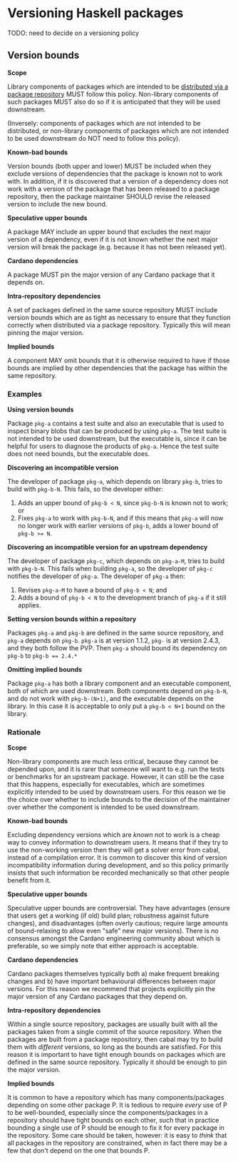 # Versioning Haskell packages

TODO: need to decide on a versioning policy

## Version bounds

**Scope**

Library components of packages which are intended to be [distributed via a package repository](./distribution.md) MUST follow this policy.
Non-library components of such packages MUST also do so if it is anticipated that they will be used downstream.

(Inversely: components of packages which are not intended to be distributed, or non-library components of packages which are not intended to be used downstream do NOT need to follow this policy).

**Known-bad bounds**

Version bounds (both upper and lower) MUST be included when they exclude versions of dependencies that the package is known not to work with.
In addition, if it is discovered that a version of a dependency does not work with a version of the package that has been released to a package repository, then the package maintainer SHOULD revise the released version to include the new bound.

**Speculative upper bounds**

A package MAY include an upper bound that excludes the next major version of a dependency, even if it is not known whether the next major version will break the package (e.g. because it has not been released yet).

**Cardano dependencies**

A package MUST pin the major version of any Cardano package that it depends on.

**Intra-repository dependencies**

A set of packages defined in the same source repository MUST include version bounds which are as tight as necessary to ensure that they function correctly when distributed via a package repository.
Typically this will mean pinning the major version.

**Implied bounds**

A component MAY omit bounds that it is otherwise required to have if those bounds are implied by other dependencies that the package has within the same repository.

### Examples

**Using version bounds**

Package `pkg-a` contains a test suite and also an executable that is used to inspect binary blobs that can be produced by using `pkg-a`.
The test suite is not intended to be used downstream, but the executable is, since it can be helpful for users to diagnose the products of `pkg-a`.
Hence the test suite does not need bounds, but the executable does.

**Discovering an incompatible version**

The developer of package `pkg-a`, which depends on library `pkg-b`, tries to build with `pkg-b-N`. 
This fails, so the developer either:
1. Adds an upper bound of `pkg-b < N`, since `pkg-b-N` is known not to work; or
2. Fixes `pkg-a` to work with `pkg-b-N`, and if this means that `pkg-a` will now no longer work with earlier versions of `pkg-b`, adds a lower bound of `pkg-b >= N`.

**Discovering an incompatible version for an upstream dependency**

The developer of package `pkg-c`, which depends on `pkg-a-M`, tries to build with `pkg-b-N`.
This fails when building `pkg-a`, so the developer of `pkg-c` notifies the developer of `pkg-a`. 
The developer of `pkg-a` then:
1. Revises `pkg-a-M` to have a bound of `pkg-b < N`; and 
2. Adds a bound of `pkg-b < N` to the development branch of `pkg-a` if it still applies.

**Setting version bounds within a repository**

Packages `pkg-a` and `pkg-b` are defined in the same source repository, and `pkg-a` depends on `pkg-b`. 
`pkg-a` is at version 1.1.2, `pkg-` is at version 2.4.3, and they both follow the PVP.
Then `pkg-a` should bound its dependency on `pkg-b` to `pkg-b == 2.4.*`

**Omitting implied bounds**

Package `pkg-a` has both a library component and an executable component, both of which are used downstream.
Both components depend on `pkg-b-N`, and do not work with `pkg-b-(N+1)`, and the executable depends on the library.
In this case it is acceptable to only put a `pkg-b < N+1` bound on the library.

### Rationale

**Scope**

Non-library components are much less critical, because they cannot be depended upon, and it is rarer that someone will want to e.g. run the tests or benchmarks for an upstream package.
However, it can still be the case that this happens, especially for executables, which are sometimes explicitly intended to be used by downstream users.
For this reason we tie the choice over whether to include bounds to the decision of the maintainer over whether the component is intended to be used downstream.

**Known-bad bounds**

Excluding dependency versions which are *known* not to work is a cheap way to convey information to downstream users.
It means that if they try to use the non-working version then they will get a solver error from cabal, instead of a compilation error.
It is common to discover this kind of version incompatibility information during development, and so this policy primarily insists that such information be recorded mechanically so that other people benefit from it.

**Speculative upper bounds**

Speculative upper bounds are controversial.
They have advantages (ensure that users get a working (if old) build plan; robustness against future changes), and disadvantages (often overly cautious; require large amounts of bound-relaxing to allow even "safe" new major versions).
There is no consensus amongst the Cardano engineering community about which is preferable, so we simply note that either approach is acceptable.

**Cardano dependencies**

Cardano packages themselves typically both a) make frequent breaking changes and b) have important behavioural differences between major versions.
For this reason we recommend that projects explicitly pin the major version of any Cardano packages that they depend on.

**Intra-repository dependencies**

Within a single source repository, packages are usually built with all the packages taken from a single commit of the source repository.
When the packages are built from a package repository, then cabal may try to build them with _different_ versions, so long as the bounds are satisfied.
For this reason it is important to have tight enough bounds on packages which are defined in the same source repository.
Typically it should be enough to pin the major version.

**Implied bounds**

It is common to have a repository which has many components/packages depending on some other package P.
It is tedious to require _every_ use of P to be well-bounded, especially since the components/packages in a repository should have tight bounds on each other, such that in practice bounding a single use of P should be enough to fix it for every package in the repository.
Some care should be taken, however: it is easy to _think_ that all packages in the repository are constrained, when in fact there may be a few that don't depend on the one that bounds P.
